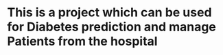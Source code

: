# This is a project which can be used for Diabetes prediction and manage Patients from the hospital
